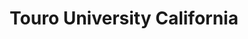 ---
title: Touro University California
logo: '/assets/images/touro-client-logo.jpg'
site: 'https://www.tu.edu/'
review: 
  text: |-
    Nancy brings a clear vision, substantial experience, and tremendous positive energy to her work at Touro University California. Her guidance in forming a University Advisory Board has been very helpful, and is creating strong relationships with influential members of the community that will serve Touro’s students for many years to come.
  excerpt: ''  
  source: 
    name: James T. Sotiros
    title: Associate Vice President for Institutional Advancement
    org: Touro University California
---